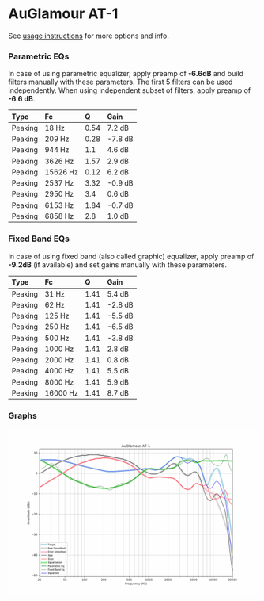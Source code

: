 # AuGlamour AT-1
See [usage instructions](https://github.com/jaakkopasanen/AutoEq#usage) for more options and info.

### Parametric EQs
In case of using parametric equalizer, apply preamp of **-6.6dB** and build filters manually
with these parameters. The first 5 filters can be used independently.
When using independent subset of filters, apply preamp of **-6.6 dB**.

| Type    | Fc       |    Q | Gain    |
|:--------|:---------|:-----|:--------|
| Peaking | 18 Hz    | 0.54 | 7.2 dB  |
| Peaking | 209 Hz   | 0.28 | -7.8 dB |
| Peaking | 944 Hz   | 1.1  | 4.6 dB  |
| Peaking | 3626 Hz  | 1.57 | 2.9 dB  |
| Peaking | 15626 Hz | 0.12 | 6.2 dB  |
| Peaking | 2537 Hz  | 3.32 | -0.9 dB |
| Peaking | 2950 Hz  | 3.4  | 0.6 dB  |
| Peaking | 6153 Hz  | 1.84 | -0.7 dB |
| Peaking | 6858 Hz  | 2.8  | 1.0 dB  |

### Fixed Band EQs
In case of using fixed band (also called graphic) equalizer, apply preamp of **-9.2dB**
(if available) and set gains manually with these parameters.

| Type    | Fc       |    Q | Gain    |
|:--------|:---------|:-----|:--------|
| Peaking | 31 Hz    | 1.41 | 5.4 dB  |
| Peaking | 62 Hz    | 1.41 | -2.8 dB |
| Peaking | 125 Hz   | 1.41 | -5.5 dB |
| Peaking | 250 Hz   | 1.41 | -6.5 dB |
| Peaking | 500 Hz   | 1.41 | -3.8 dB |
| Peaking | 1000 Hz  | 1.41 | 2.8 dB  |
| Peaking | 2000 Hz  | 1.41 | 0.8 dB  |
| Peaking | 4000 Hz  | 1.41 | 5.5 dB  |
| Peaking | 8000 Hz  | 1.41 | 5.9 dB  |
| Peaking | 16000 Hz | 1.41 | 8.7 dB  |

### Graphs
![](./AuGlamour%20AT-1.png)